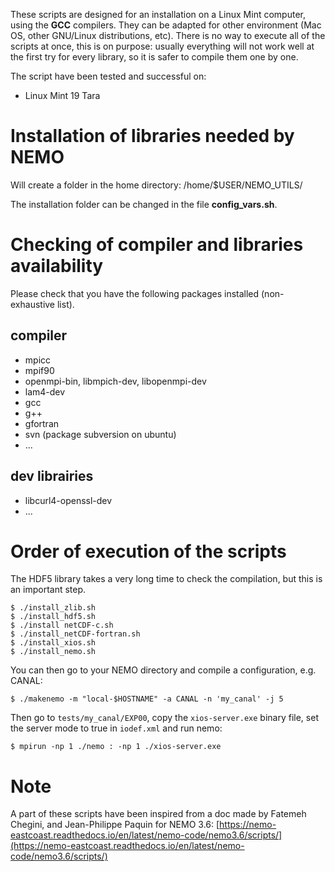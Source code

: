 These scripts are designed for an installation on a Linux Mint computer, using the **GCC** compilers.
They can be adapted for other environment (Mac OS, other GNU/Linux distributions, etc).
There is no way to execute all of the scripts at once, this is on purpose: usually
everything will not work well at the first try for every library, so it is
safer to compile them one by one.

The script have been tested and successful on:
- Linux Mint 19 Tara

# Installation of libraries needed by NEMO
Will create a folder in the home directory: /home/$USER/NEMO_UTILS/

The installation folder can be changed in the file **config_vars.sh**.

# Checking of compiler and libraries availability
Please check that you have the following packages installed
(non-exhaustive list).

## compiler
- mpicc
- mpif90
- openmpi-bin, libmpich-dev, libopenmpi-dev
- lam4-dev
- gcc
- g++
- gfortran
- svn (package subversion on ubuntu)
- ...

## dev librairies
- libcurl4-openssl-dev
- ...

# Order of execution of the scripts

The HDF5 library takes a very long time to check the compilation, but this is
an important step.

    $ ./install_zlib.sh	
    $ ./install_hdf5.sh
    $ ./install netCDF-c.sh
    $ ./install_netCDF-fortran.sh
    $ ./install_xios.sh
    $ ./install_nemo.sh


You can then go to your NEMO directory and compile a configuration, e.g. CANAL:

    $ ./makenemo -m "local-$HOSTNAME" -a CANAL -n 'my_canal' -j 5

Then go to `tests/my_canal/EXP00`, copy the `xios-server.exe` binary file,
set the server mode to true in `iodef.xml` and run nemo:

    $ mpirun -np 1 ./nemo : -np 1 ./xios-server.exe

# Note

A part of these scripts have been inspired from a doc made by
Fatemeh Chegini, and Jean-Philippe Paquin for NEMO 3.6:
[https://nemo-eastcoast.readthedocs.io/en/latest/nemo-code/nemo3.6/scripts/](https://nemo-eastcoast.readthedocs.io/en/latest/nemo-code/nemo3.6/scripts/)
